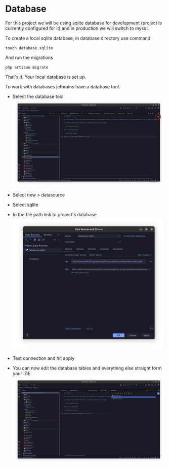 # Database

For this project we will be using sqlite database for development (project is currently configured for it) and in production we will switch to mysql.

To create a local sqlite database, in database directory use command
  ```
  touch database.sqlite
  ```
And run the migrations
  ```
  php artisan migrate
  ```
That's it. Your local database is set up.

To work with databases jetbrains have a database tool.

- Select the database tool
![database1](img/database1.png)

- Select new > datasource
- Select sqlite
- In the file path link to project's database
![database2](img/database2.png)
- Test connection and hit apply
- You can now edit the database tables and everything else straight form your IDE
![database3](img/database3.png)
